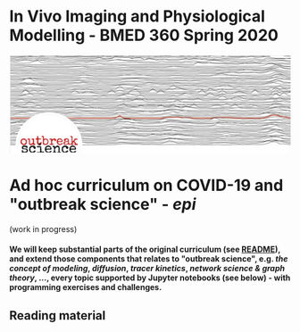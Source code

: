 # In Vivo Imaging and Physiological Modelling - BMED 360 Spring 2020


![BMED360 outbreak_science_image](../assets/outbreak-science-logo.png)


# Ad hoc curriculum on COVID-19 and "outbreak science" - _epi_
(work in progress)

#### We will keep substantial parts of the original curriculum (see [README](../README.md)), and extend those components that relates to "outbreak science", e.g. _the concept of modeling_, _diffusion_, _tracer kinetics_, _network science & graph theory_, ..., every topic supported by Jupyter notebooks (see below) - with programming exercises and challenges.

## Reading material

